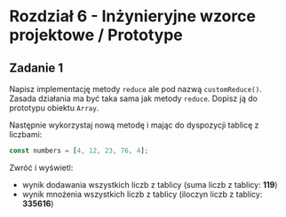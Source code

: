# Rozdział 6 - Inżynieryjne wzorce projektowe / Prototype

## Zadanie 1

Napisz implementację metody `reduce` ale pod nazwą `customReduce()`.
Zasada działania ma być taka sama jak metody `reduce`.
Dopisz ją do prototypu obiektu `Array`.

Następnie wykorzystaj nową metodę i mając do dyspozycji tablicę z liczbami:

```js
const numbers = [4, 12, 23, 76, 4];
```

Zwróć i wyświetl:
- wynik dodawania wszystkich liczb z tablicy (suma liczb z tablicy: **119**)
- wynik mnożenia wszystkich liczb z tablicy (iloczyn liczb z tablicy: **335616**)
